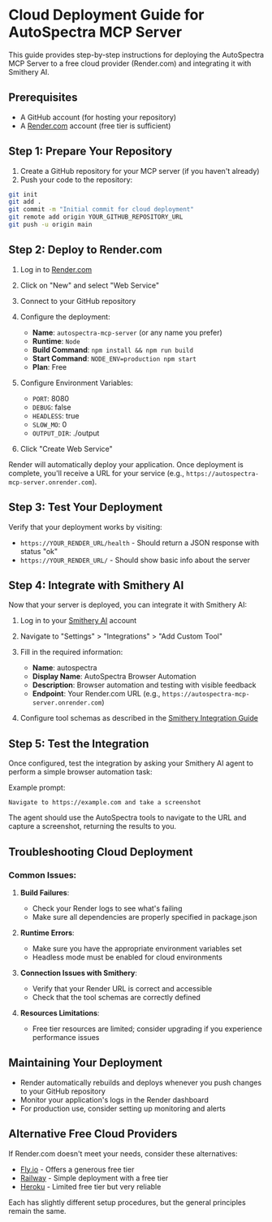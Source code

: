 # Cloud Deployment Guide for AutoSpectra MCP Server

This guide provides step-by-step instructions for deploying the AutoSpectra MCP Server to a free cloud provider (Render.com) and integrating it with Smithery AI.

## Prerequisites

- A GitHub account (for hosting your repository)
- A [Render.com](https://render.com) account (free tier is sufficient)

## Step 1: Prepare Your Repository

1. Create a GitHub repository for your MCP server (if you haven't already)
2. Push your code to the repository:

```bash
git init
git add .
git commit -m "Initial commit for cloud deployment"
git remote add origin YOUR_GITHUB_REPOSITORY_URL
git push -u origin main
```

## Step 2: Deploy to Render.com

1. Log in to [Render.com](https://render.com)
2. Click on "New" and select "Web Service"
3. Connect to your GitHub repository
4. Configure the deployment:
   - **Name**: `autospectra-mcp-server` (or any name you prefer)
   - **Runtime**: `Node`
   - **Build Command**: `npm install && npm run build`
   - **Start Command**: `NODE_ENV=production npm start`
   - **Plan**: Free

5. Configure Environment Variables:
   - `PORT`: 8080
   - `DEBUG`: false
   - `HEADLESS`: true
   - `SLOW_MO`: 0
   - `OUTPUT_DIR`: ./output

6. Click "Create Web Service"

Render will automatically deploy your application. Once deployment is complete, you'll receive a URL for your service (e.g., `https://autospectra-mcp-server.onrender.com`).

## Step 3: Test Your Deployment

Verify that your deployment works by visiting:
- `https://YOUR_RENDER_URL/health` - Should return a JSON response with status "ok"
- `https://YOUR_RENDER_URL/` - Should show basic info about the server

## Step 4: Integrate with Smithery AI

Now that your server is deployed, you can integrate it with Smithery AI:

1. Log in to your [Smithery AI](https://smithery.ai) account
2. Navigate to "Settings" > "Integrations" > "Add Custom Tool"
3. Fill in the required information:
   - **Name**: autospectra
   - **Display Name**: AutoSpectra Browser Automation
   - **Description**: Browser automation and testing with visible feedback
   - **Endpoint**: Your Render.com URL (e.g., `https://autospectra-mcp-server.onrender.com`)

4. Configure tool schemas as described in the [Smithery Integration Guide](./smithery-integration.md)

## Step 5: Test the Integration

Once configured, test the integration by asking your Smithery AI agent to perform a simple browser automation task:

Example prompt:
```
Navigate to https://example.com and take a screenshot
```

The agent should use the AutoSpectra tools to navigate to the URL and capture a screenshot, returning the results to you.

## Troubleshooting Cloud Deployment

### Common Issues:

1. **Build Failures**:
   - Check your Render logs to see what's failing
   - Make sure all dependencies are properly specified in package.json

2. **Runtime Errors**:
   - Make sure you have the appropriate environment variables set
   - Headless mode must be enabled for cloud environments

3. **Connection Issues with Smithery**:
   - Verify that your Render URL is correct and accessible
   - Check that the tool schemas are correctly defined

4. **Resources Limitations**:
   - Free tier resources are limited; consider upgrading if you experience performance issues

## Maintaining Your Deployment

- Render automatically rebuilds and deploys whenever you push changes to your GitHub repository
- Monitor your application's logs in the Render dashboard
- For production use, consider setting up monitoring and alerts

## Alternative Free Cloud Providers

If Render.com doesn't meet your needs, consider these alternatives:

- [Fly.io](https://fly.io) - Offers a generous free tier
- [Railway](https://railway.app) - Simple deployment with a free tier
- [Heroku](https://heroku.com) - Limited free tier but very reliable

Each has slightly different setup procedures, but the general principles remain the same.
